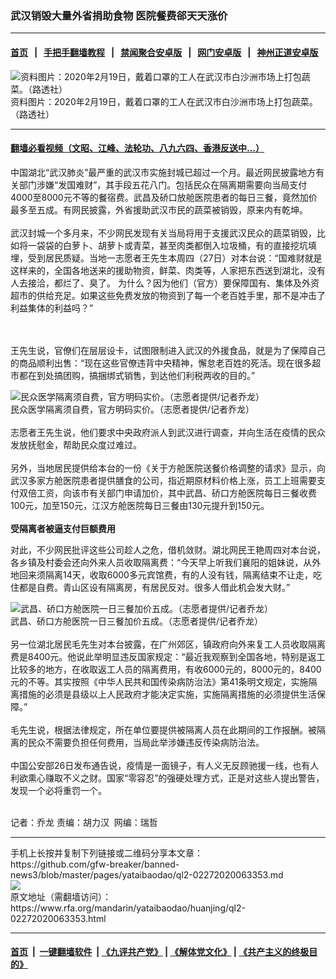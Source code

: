 ### 武汉销毁大量外省捐助食物   医院餐费郤天天涨价
------------------------

#### [首页](https://github.com/gfw-breaker/banned-news3/blob/master/README.md) &nbsp;&nbsp;|&nbsp;&nbsp; [手把手翻墙教程](https://github.com/gfw-breaker/guides/wiki) &nbsp;&nbsp;|&nbsp;&nbsp; [禁闻聚合安卓版](https://github.com/gfw-breaker/bn-android) &nbsp;&nbsp;|&nbsp;&nbsp; [网门安卓版](https://github.com/oGate2/oGate) &nbsp;&nbsp;|&nbsp;&nbsp; [神州正道安卓版](https://github.com/SzzdOgate/update) 



<div id="headerimg">
 <img alt="资料图片：2020年2月19日，戴着口罩的工人在武汉市白沙洲市场上打包蔬菜。（路透社）" src="https://www.rfa.org/mandarin/yataibaodao/huanjing/ql2-02272020063353.html/2020-02-19T075634Z_333840738_RC2J3F93BMB5_RTRMADP_3_CHINA-HEALTH.JPG/@@images/ec7e2658-5e63-4cff-8553-156f319cf21c.jpeg" title="资料图片：2020年2月19日，戴着口罩的工人在武汉市白沙洲市场上打包蔬菜。（路透社）"/>
 <div id="headerimgcontents">
  <div id="headerimgcaption">
   <span>
    资料图片：2020年2月19日，戴着口罩的工人在武汉市白沙洲市场上打包蔬菜。（路透社）
   </span>
   <!-- zoomattribute -->
  </div>
  <!-- headerimgcaption -->
 </div>
 <!-- headerimagecontents -->
</div>

<hr/>


#### [翻墙必看视频（文昭、江峰、法轮功、八九六四、香港反送中...）](https://github.com/gfw-breaker/banned-news3/blob/master/pages/link3.md)

<div id="storytext">
 <div>
  <div class="slot_header">
  </div>
 </div>
 <p>
  中国湖北“武汉肺炎”最严重的武汉市实施封城已超过一个月。最近网民披露地方有关部门涉嫌“发国难财”，其手段五花八门。包括民众在隔离期需要向当局支付4000至8000元不等的餐宿费。武昌及硚口放舱医院患者的每日三餐，竟然加价最多至五成。有网民披露，外省援助武汉市民的蔬菜被销毁，原来内有乾坤。
  <br/>
  <br/>
  武汉封城一个多月来，不少网民发现有关当局将用于支援武汉民众的蔬菜销毁，比如将一袋袋的白萝卜、胡萝卜或青菜，甚至肉类都倒入垃圾桶，有的直接挖坑填埋，受到居民质疑。当地一志愿者王先生本周四（27日）对本台说：“国难财就是这样来的，全国各地送来的援助物资，鲜菜、肉类等，人家把东西送到湖北，没有人去接洽，都烂了、臭了。 为什么？因为他们（官方）要保障国有、集体及外资超市的供给充足。如果这些免费发放的物资到了每一个老百姓手里，那不是冲击了利益集体的利益吗？”
 </p>
 <p>
 </p>
 <p>
  <br/>
  <br/>
  王先生说，官僚们在层层设卡，试图限制进入武汉的外援食品，就是为了保障自己的商品顺利出售：“现在这些官僚违背中央精神，懈怠老百姓的死活。现在很多超市都在到处搞团购，搞捆绑式销售，到达他们利税两收的目的。”
 </p>
 <p>
 </p>
 <p>
  <div class="image-inline captioned" style="width:1500px;">
   <div style="width:1500px;">
    <img alt="民众医学隔离须自费，官方明码实价。（志愿者提供/记者乔龙）" src="https://www.rfa.org/mandarin/yataibaodao/huanjing/ql2-02272020063353.html/m0227-ql2p1.jpg" title="民众医学隔离须自费，官方明码实价。（志愿者提供/记者乔龙）"/>
   </div>
   <div class="image-caption">
    <span style="width:1500px;">
     民众医学隔离须自费，官方明码实价。（志愿者提供/记者乔龙）
    </span>
    <span class="copyright">
    </span>
   </div>
  </div>
  <br/>
  志愿者王先生说，他们要求中央政府派人到武汉进行调查，并向生活在疫情的民众发放抚慰金，帮助民众度过难过。
  <br/>
  <br/>
  另外，当地居民提供给本台的一份《关于方舱医院送餐价格调整的请求》显示，向武汉多家方舱医院患者提供膳食的公司，指近期原材料价格上涨，员工上班需要支付双倍工资，向该市有关部门申请加价，其中武昌、硚口方舱医院每日三餐收费100元，加至150元，江汉方舱医院每日三餐由130元提升到150元。
  <br/>
  <br/>
  <b>
   受隔离者被逼支付巨额费用
  </b>
 </p>
 <p>
  对此，不少网民批评这些公司趁人之危，借机敛财。湖北网民王艳周四对本台说，各乡镇及村委会还向外来人员收取隔离费：“今天早上听我们襄阳的姐妹说，从外地回来须隔离14天，收取6000多元宾馆费，有的人没有钱，隔离结束不让走，吃住都是自费。青山区设有隔离房，有居民反对。很多人借此机会发大财。”
 </p>
 <p>
 </p>
 <p>
  <div class="image-inline captioned" style="width:1500px;">
   <div style="width:1500px;">
    <img alt="武昌、硚口方舱医院一日三餐加价五成。（志愿者提供/记者乔龙）" src="https://www.rfa.org/mandarin/yataibaodao/huanjing/ql2-02272020063353.html/m0227-ql2p2.jpg" title="武昌、硚口方舱医院一日三餐加价五成。（志愿者提供/记者乔龙）"/>
   </div>
   <div class="image-caption">
    <span style="width:1500px;">
     武昌、硚口方舱医院一日三餐加价五成。（志愿者提供/记者乔龙）
    </span>
    <span class="copyright">
    </span>
   </div>
  </div>
  <br/>
  另一位湖北居民毛先生对本台披露，在广州郊区，镇政府向外来复工人员收取隔离费是8400元。他说此举明显违反国家规定：“最近我观察到全国各地，特别是返工比较多的地方，在收取返工人员的隔离费用，有收6000元的，8000元的，8400元的不等。其实按照《中华人民共和国传染病防治法》第41条明文规定，实施隔离措施的必须是县级以上人民政府才能决定实施，实施隔离措施的必须提供生活保障。”
  <br/>
  <br/>
  毛先生说，根据法律规定，所在单位要提供被隔离人员在此期间的工作报酬。被隔离的民众不需要负担任何费用，当局此举涉嫌违反传染病防治法。
  <br/>
  <br/>
  中国公安部26日发布通告说，疫情是一面镜子，有人义无反顾驰援一线，也有人利欲熏心赚取不义之财。国家“零容忍”的强硬处理方式，正是对这些人提出警告，发现一个必将重罚一个。
  <br/>
  <br/>
 </p>
 <p>
  记者：乔龙 责编：胡力汉  网编：瑞哲
 </p>
</div>

<hr/>
手机上长按并复制下列链接或二维码分享本文章：<br/>
https://github.com/gfw-breaker/banned-news3/blob/master/pages/yataibaodao/ql2-02272020063353.md <br/>
<a href='https://github.com/gfw-breaker/banned-news3/blob/master/pages/yataibaodao/ql2-02272020063353.md'><img src='https://github.com/gfw-breaker/banned-news3/blob/master/pages/yataibaodao/ql2-02272020063353.md.png'/></a> <br/>
原文地址（需翻墙访问）：https://www.rfa.org/mandarin/yataibaodao/huanjing/ql2-02272020063353.html


------------------------
#### [首页](https://github.com/gfw-breaker/banned-news3/blob/master/README.md) &nbsp;|&nbsp; [一键翻墙软件](https://github.com/gfw-breaker/nogfw/blob/master/README.md) &nbsp;| [《九评共产党》](https://github.com/gfw-breaker/9ping.md/blob/master/README.md#九评之一评共产党是什么) | [《解体党文化》](https://github.com/gfw-breaker/jtdwh.md/blob/master/README.md) | [《共产主义的终极目的》](https://github.com/gfw-breaker/gczydzjmd.md/blob/master/README.md)


<img src='http://gfw-breaker.win/banned-news3/pages/yataibaodao/ql2-02272020063353.md' width='0px' height='0px'/>